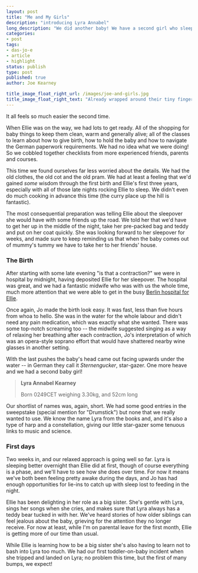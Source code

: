 ```yaml
---
layout: post
title: "Me and My Girls"
description: "introducing Lyra Annabel"
long_description: "We did another baby! We have a second girl who sleeps well (so far...), and a big sister who makes sure there's always a teddy nearby."
categories:
- post
tags:
- das-jo-e
- article
- highlight
status: publish
type: post
published: true
author: Joe Kearney

title_image_float_right_url: /images/joe-and-girls.jpg
title_image_float_right_text: "Already wrapped around their tiny fingers"
---
```


It all feels so much easier the second time.

When Ellie was on the way, we had lots to get ready. All of the shopping for baby things to keep them clean, warm and generally alive; all of the classes to learn about how to give birth, how to hold the baby and how to navigate the German paperwork requirements. We had no idea what we were doing! So we cobbled together checklists from more experienced friends, parents and courses.

This time we found ourselves far less worried about the details. We had the old clothes, the old cot and the old pram. We had at least a feeling that we'd gained _some_ wisdom through the first birth and Ellie's first three years, especially with all of those late nights rocking Ellie to sleep. We didn't even do much cooking in advance this time (the curry place up the hill is fantastic).

The most consequential preparation was telling Ellie about the sleepover she would have with some friends up the road. We told her that we'd have to get her up in the middle of the night, take her pre-packed bag and teddy and put on her coat quickly. She was looking forward to her sleepover for weeks, and made sure to keep reminding us that when the baby comes out of mummy's tummy we have to take her to her friends' house.

### The Birth

After starting with some late evening "is that a contraction?" we were in hospital by midnight, having deposited Ellie for her sleepover. The hospital was great, and we had a fantastic midwife who was with us the whole time, much more attention that we were able to get in the busy [Berlin hospital for Ellie](/posts/new-tiny-human).

Once again, Jo made the birth look easy. It was fast, less than five hours from whoa to hello. She was in the water for the whole labour and didn't need any pain medication, which was exactly what she wanted. There was some top-notch screaming too -- the midwife suggested singing as a way of relaxing her breathing after each contraction, Jo's interpretation of which was an opera-style soprano effort that would have shattered nearby wine glasses in another setting.

With the last pushes the baby's head came out facing upwards under the water -- in German they call it _Sternengucker_, star-gazer. One more heave and we had a second baby girl!

> **Lyra Annabel Kearney**
>
> Born 0249CET weighing 3.30kg, and 52cm long

Our shortlist of names was, again, short. We had some good entries in the sweepstake (special mention for "Drumstick") but none that we really wanted to use. We know the name Lyra from the books and, and it's also a type of harp and a constellation, giving our little star-gazer some tenuous links to music and science.

### First days

Two weeks in, and our relaxed approach is going well so far. Lyra is sleeping better overnight than Ellie did at first, though of course everything is a phase, and we'll have to see how she does over time. For now it means we've both been feeling pretty awake during the days, and Jo has had enough opportunities for lie-ins to catch up with sleep lost to feeding in the night.

Ellie has been delighting in her role as a big sister. She's gentle with Lyra, sings her songs when she cries, and makes sure that Lyra always has a teddy bear tucked in with her. We've heard stories of how older siblings can feel jealous about the baby, grieving for the attention they no longer receive. For now at least, while I'm on parental leave for the first month, Ellie is getting more of our time than usual.

While Ellie is learning how to be a big sister she's also having to learn not to bash into Lyra too much. We had our first toddler-on-baby incident when she tripped and landed on Lyra; no problem this time, but the first of many bumps, we expect!
